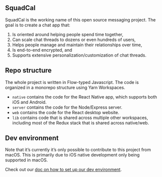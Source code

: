 ## SquadCal

SquadCal is the working name of this open source messaging project. The goal is to create a chat app that:
1. Is oriented around helping people spend time together,
2. Can scale chat threads to dozens or even hundreds of users,
3. Helps people manage and maintain their relationships over time,
4. Is end-to-end encrypted, and
5. Supports extensive personalization/customization of chat threads.

## Repo structure

The whole project is written in Flow-typed Javascript. The code is organized in a monorepo structure using Yarn Workspaces.
- `native` contains the code for the React Native app, which supports both iOS and Android.
- `server` contains the code for the Node/Express server.
- `web` contains the code for the React desktop website.
- `lib` contains code that is shared across multiple other workspaces, including most of the Redux stack that is shared across native/web.

## Dev environment

Note that it’s currently it’s only possible to contribute to this project from macOS. This is primarily due to iOS native development only being supported in macOS.

Check out our [doc on how to set up our dev environment](docs/dev_environment.md).
